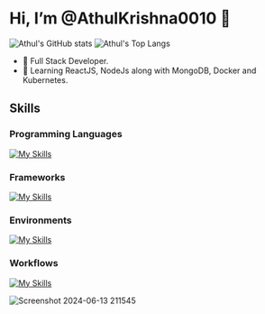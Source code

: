 # Hi, I’m @AthulKrishna0010 👋
  
  ![Athul's GitHub stats](https://github-readme-stats.vercel.app/api?username=AthulKrishna0010&show_icons=true&bg_color=00000000) 
  ![Athul's Top Langs](https://github-readme-stats.vercel.app/api/top-langs/?username=AthulKrishna0010&layout=compact&theme=gotham)

- 👀 Full Stack Developer.  
- 🌱 Learning ReactJS, NodeJs along with MongoDB, Docker and Kubernetes.
  
## Skills

### Programming Languages
[![My Skills](https://skillicons.dev/icons?i=js,html,css,c,java,cpp,python,mysql,mongodb)](https://skillicons.dev)

### Frameworks
[![My Skills](https://skillicons.dev/icons?i=react,nodejs,express,tailwind,bootstrap,jest,docker,kubernetes,aws,postman)](https://skillicons.dev)

### Environments
[![My Skills](https://skillicons.dev/icons?i=vscode,windows,linux)](https://skillicons.dev)

### Workflows
[![My Skills](https://skillicons.dev/icons?i=git)](https://skillicons.dev)

![Screenshot 2024-06-13 211545](https://github.com/AthulKrishna0010/AthulKrishna0010/assets/164323147/b103b1b6-578a-4e51-a7f9-5cd2e0c641f8)
<!---
AthulKrishna0010/AthulKrishna0010 is a ✨ special ✨ repository because its `README.md` (this file) appears on your GitHub profile.
You can click the Preview link to take a look at your changes.
--->
